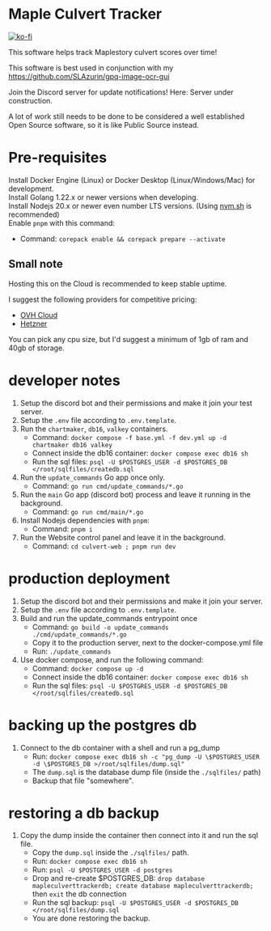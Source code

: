 # Maple Culvert Tracker

[![ko-fi](https://ko-fi.com/img/githubbutton_sm.svg)](https://ko-fi.com/G2G0WUCP2)

This software helps track Maplestory culvert scores over time!

This software is best used in conjunction with my https://github.com/SLAzurin/gpq-image-ocr-gui

Join the Discord server for update notifications! Here: Server under construction.

A lot of work still needs to be done to be considered a well established Open Source software, so it is like Public Source instead.

# Pre-requisites

Install Docker Engine (Linux) or Docker Desktop (Linux/Windows/Mac) for development.  
Install Golang 1.22.x or newer versions when developing.  
Install Nodejs 20.x or newer even number LTS versions. (Using [nvm.sh](https://github.com/nvm-sh/nvm) is recommended)  
Enable `pnpm` with this command:

- Command: `corepack enable && corepack prepare --activate`

## Small note

Hosting this on the Cloud is recommended to keep stable uptime.

I suggest the following providers for competitive pricing:

- [OVH Cloud](https://www.ovhcloud.com/en/vps/)
- [Hetzner](https://www.hetzner.com/cloud/)

You can pick any cpu size, but I'd suggest a minimum of 1gb of ram and 40gb of storage.

# developer notes

1. Setup the discord bot and their permissions and make it join your test server.
2. Setup the `.env` file according to `.env.template`.
3. Run the `chartmaker`, `db16`, `valkey` containers.
   - Command: `docker compose -f base.yml -f dev.yml up -d chartmaker db16 valkey`
   - Connect inside the db16 container: `docker compose exec db16 sh`
   - Run the sql files: `psql -U $POSTGRES_USER -d $POSTGRES_DB </root/sqlfiles/createdb.sql`
4. Run the `update_commands` Go app once only.
   - Command: `go run cmd/update_commands/*.go`
5. Run the `main` Go app (discord bot) process and leave it running in the background.
   - Command: `go run cmd/main/*.go`
6. Install Nodejs dependencies with `pnpm`:
   - Command: `pnpm i`
7. Run the Website control panel and leave it in the background.
   - Command: `cd culvert-web ; pnpm run dev`

# production deployment

1. Setup the discord bot and their permissions and make it join your server.
2. Setup the `.env` file according to `.env.template`.
3. Build and run the update_commands entrypoint once
   - Command: `go build -o update_commands ./cmd/update_commands/*.go `
   - Copy it to the production server, next to the docker-compose.yml file
   - Run: `./update_commands`
4. Use docker compose, and run the following command:
   - Command: `docker compose up -d`
   - Connect inside the db16 container: `docker compose exec db16 sh`
   - Run the sql files: `psql -U $POSTGRES_USER -d $POSTGRES_DB </root/sqlfiles/createdb.sql`

# backing up the postgres db

1. Connect to the db container with a shell and run a pg_dump
   - Run: `docker compose exec db16 sh -c "pg_dump -U \$POSTGRES_USER -d \$POSTGRES_DB >/root/sqlfiles/dump.sql"`
   - The `dump.sql` is the database dump file (inside the `./sqlfiles/` path)
   - Backup that file "somewhere".

# restoring a db backup

1. Copy the dump inside the container then connect into it and run the sql file.
   - Copy the `dump.sql` inside the `./sqlfiles/` path.
   - Run: `docker compose exec db16 sh`
   - Run: `psql -U $POSTGRES_USER -d postgres`
   - Drop and re-create $POSTGRES_DB: `drop database mapleculverttrackerdb; create database mapleculverttrackerdb;` then `exit` the db connection
   - Run the sql backup: `psql -U $POSTGRES_USER -d $POSTGRES_DB </root/sqlfiles/dump.sql`
   - You are done restoring the backup.
